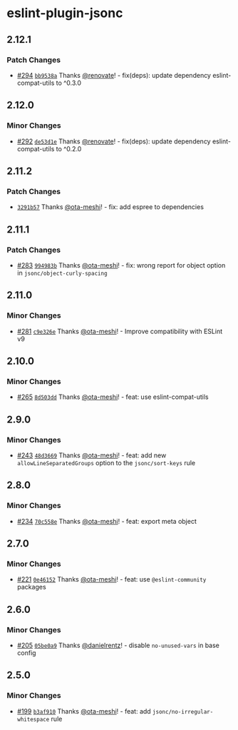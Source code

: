 # eslint-plugin-jsonc

## 2.12.1

### Patch Changes

- [#294](https://github.com/ota-meshi/eslint-plugin-jsonc/pull/294) [`bb9538a`](https://github.com/ota-meshi/eslint-plugin-jsonc/commit/bb9538ac57ad93fab7b8d0444d5b58fb0a842080) Thanks [@renovate](https://github.com/apps/renovate)! - fix(deps): update dependency eslint-compat-utils to ^0.3.0

## 2.12.0

### Minor Changes

- [#292](https://github.com/ota-meshi/eslint-plugin-jsonc/pull/292) [`de53d1e`](https://github.com/ota-meshi/eslint-plugin-jsonc/commit/de53d1e0303013cc6caf7ee0a8abc8539727cd2c) Thanks [@renovate](https://github.com/apps/renovate)! - fix(deps): update dependency eslint-compat-utils to ^0.2.0

## 2.11.2

### Patch Changes

- [`3291b57`](https://github.com/ota-meshi/eslint-plugin-jsonc/commit/3291b578e049bd39c4cc2da9cf07ef71b79c5147) Thanks [@ota-meshi](https://github.com/ota-meshi)! - fix: add espree to dependencies

## 2.11.1

### Patch Changes

- [#283](https://github.com/ota-meshi/eslint-plugin-jsonc/pull/283) [`994983b`](https://github.com/ota-meshi/eslint-plugin-jsonc/commit/994983bf3d267a5afe43d3e93729be1d188eb1c7) Thanks [@ota-meshi](https://github.com/ota-meshi)! - fix: wrong report for object option in `jsonc/object-curly-spacing`

## 2.11.0

### Minor Changes

- [#281](https://github.com/ota-meshi/eslint-plugin-jsonc/pull/281) [`c9e326e`](https://github.com/ota-meshi/eslint-plugin-jsonc/commit/c9e326e34bacb92707ad1c92a35c64ed9c34b73d) Thanks [@ota-meshi](https://github.com/ota-meshi)! - Improve compatibility with ESLint v9

## 2.10.0

### Minor Changes

- [#265](https://github.com/ota-meshi/eslint-plugin-jsonc/pull/265) [`8d503dd`](https://github.com/ota-meshi/eslint-plugin-jsonc/commit/8d503ddd845d370de446d7d2dc1e2c95d22a5ce1) Thanks [@ota-meshi](https://github.com/ota-meshi)! - feat: use eslint-compat-utils

## 2.9.0

### Minor Changes

- [#243](https://github.com/ota-meshi/eslint-plugin-jsonc/pull/243) [`48d3669`](https://github.com/ota-meshi/eslint-plugin-jsonc/commit/48d3669a7b20a47070514ea463dd63688b086052) Thanks [@ota-meshi](https://github.com/ota-meshi)! - feat: add new `allowLineSeparatedGroups` option to the `jsonc/sort-keys` rule

## 2.8.0

### Minor Changes

- [#234](https://github.com/ota-meshi/eslint-plugin-jsonc/pull/234) [`70c558e`](https://github.com/ota-meshi/eslint-plugin-jsonc/commit/70c558e35b05ee1bd81a2c723d1c35b090409d2b) Thanks [@ota-meshi](https://github.com/ota-meshi)! - feat: export meta object

## 2.7.0

### Minor Changes

- [#221](https://github.com/ota-meshi/eslint-plugin-jsonc/pull/221) [`0e46152`](https://github.com/ota-meshi/eslint-plugin-jsonc/commit/0e461529ff756775f4bb2d2b9548385f8418bcaa) Thanks [@ota-meshi](https://github.com/ota-meshi)! - feat: use `@eslint-community` packages

## 2.6.0

### Minor Changes

- [#205](https://github.com/ota-meshi/eslint-plugin-jsonc/pull/205) [`05be0a9`](https://github.com/ota-meshi/eslint-plugin-jsonc/commit/05be0a9a4ef1b277f681109bb85ca35cd166ca7d) Thanks [@danielrentz](https://github.com/danielrentz)! - disable `no-unused-vars` in base config

## 2.5.0

### Minor Changes

- [#199](https://github.com/ota-meshi/eslint-plugin-jsonc/pull/199) [`b3af910`](https://github.com/ota-meshi/eslint-plugin-jsonc/commit/b3af910f38359b92be6d69244ac442aa41a0f9a4) Thanks [@ota-meshi](https://github.com/ota-meshi)! - feat: add `jsonc/no-irregular-whitespace` rule
